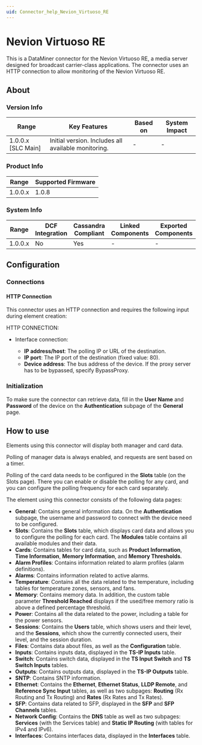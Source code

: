 ```yaml
---
uid: Connector_help_Nevion_Virtuoso_RE
---
```


# Nevion Virtuoso RE

This is a DataMiner connector for the Nevion Virtuoso RE, a media server designed for broadcast carrier-class applications. The connector uses an HTTP connection to allow monitoring of the Nevion Virtuoso RE.

## About

### Version Info

| Range              | Key Features                                        | Based on | System Impact |
|--------------------|-----------------------------------------------------|----------|---------------|
| 1.0.0.x [SLC Main] | Initial version. Includes all available monitoring. | -        | -             |

### Product Info

| Range     | Supported Firmware |
|-----------|--------------------|
| 1.0.0.x   | 1.0.8              |

### System Info

| Range     | DCF Integration     | Cassandra Compliant     | Linked Components     | Exported Components     |
|-----------|---------------------|-------------------------|-----------------------|-------------------------|
| 1.0.0.x   | No                  | Yes                     | -                     | -                       |

## Configuration

### Connections

#### HTTP Connection

This connector uses an HTTP connection and requires the following input during element creation:

HTTP CONNECTION:

- Interface connection:

  - **IP address/host**: The polling IP or URL of the destination.
  - **IP port**: The IP port of the destination (fixed value: 80).
  - **Device address**: The bus address of the device. If the proxy server has to be bypassed, specify BypassProxy.

### Initialization

To make sure the connector can retrieve data, fill in the **User Name** and **Password** of the device on the **Authentication** subpage of the **General** page.

## How to use

Elements using this connector will display both manager and card data.

Polling of manager data is always enabled, and requests are sent based on a timer.

Polling of the card data needs to be configured in the **Slots** table (on the Slots page). There you can enable or disable the polling for any card, and you can configure the polling frequency for each card separately.

The element using this connector consists of the following data pages:

- **General**: Contains general information data. On the **Authentication** subpage, the username and password to connect with the device need to be configured.
- **Slots**: Contains the **Slots** table, which displays card data and allows you to configure the polling for each card. The **Modules** table contains all available modules and their data.
- **Cards**: Contains tables for card data, such as **Product Information**, **Time Information**, **Memory Information**, and **Memory Thresholds**.
- **Alarm Profiles**: Contains information related to alarm profiles (alarm definitions).
- **Alarms**: Contains information related to active alarms.
- **Temperature**: Contains all the data related to the temperature, including tables for temperature zones, sensors, and fans.
- **Memory**: Contains memory data. In addition, the custom table parameter **Threshold Reached** displays if the used/free memory ratio is above a defined percentage threshold.
- **Power**: Contains all the data related to the power, including a table for the power sensors.
- **Sessions**: Contains the **Users** table, which shows users and their level, and the **Sessions**, which show the currently connected users, their level, and the session duration.
- **Files**: Contains data about files, as well as the **Configuration** table.
- **Inputs**: Contains inputs data, displayed in the **TS-IP Inputs** table.
- **Switch**: Contains switch data, displayed in the **TS Input Switch** and **TS Switch Inputs** tables.
- **Outputs**: Contains outputs data, displayed in the **TS-IP Outputs** table.
- **SNTP**: Contains SNTP information.
- **Ethernet**: Contains the **Ethernet**, **Ethernet Status**, **LLDP Remote**, and **Reference Sync Input** tables, as well as two subpages: **Routing** (Rx Routing and Tx Routing) and **Rates** (Rx Rates and Tx Rates).
- **SFP**: Contains data related to SFP, displayed in the **SFP** and **SFP Channels** tables.
- **Network Config**: Contains the **DNS** table as well as two subpages: **Services** (with the Services table) and **Static IP Routing** (with tables for IPv4 and IPv6).
- **Interfaces**: Contains interfaces data, displayed in the **Interfaces** table.
